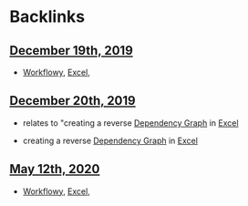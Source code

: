 
# Backlinks
## [December 19th, 2019](<December 19th, 2019.md>)
- [Workflowy](<Workflowy.md>), [Excel](<Excel.md>),

## [December 20th, 2019](<December 20th, 2019.md>)
- relates to "creating a reverse [Dependency Graph](<Dependency Graph.md>) in [Excel](<Excel.md>)

- creating a reverse [Dependency Graph](<Dependency Graph.md>) in [Excel](<Excel.md>)

## [May 12th, 2020](<May 12th, 2020.md>)
- [Workflowy](<Workflowy.md>), [Excel](<Excel.md>),

